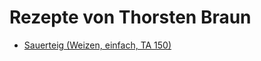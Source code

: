 Rezepte von Thorsten Braun
=====================

* [Sauerteig (Weizen, einfach, TA 150)](Sauerteig.txt)

